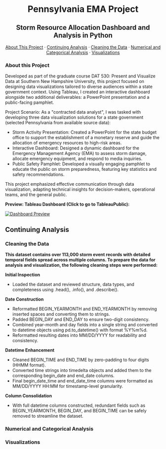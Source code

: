 <div align="center">

 # Pennsylvania EMA Project 
 ## Storm Resource Allocation Dashboard and Analysis in Python 

[About This Project](#about-this-project) · [Continuing Analysis](#continuing-analysis) · [Cleaning the Data](#cleaning-the-data) · [Numerical and Categorical Analysis](#numerical-and-categorical-analysis) · [Visualizations](#visualizations)

</div>

### About this Project 

Developed as part of the graduate course DAT 530: Present and Visualize Data at Southern New Hampshire University, this project focused on designing data visualizations tailored to diverse audiences within a state government context. Using Tableau, I created an interactive dashboard alongside two additional deliverables: a PowerPoint presentation and a public-facing pamphlet.

Project Scenario:
As a "contracted data analyst", I was tasked with developing three data visualization solutions for a state government (selected Pennsylvania from available source data):
- Storm Activity Presentation: Created a PowerPoint for the state budget office to support the establishment of a monetary reserve and guide the allocation of emergency resources to high-risk areas.
- Interactive Dashboard: Designed a dynamic dashboard for the Emergency Management Agency (EMA) to assess storm damage, allocate emergency equipment, and respond to media inquiries. 
- Public Safety Pamphlet: Developed a visually engaging pamphlet to educate the public on storm preparedness, featuring key statistics and safety recommendations.

This project emphasized effective communication through data visualization, adapting technical insights for decision-makers, operational teams, and the general public.

**Preview: Tableau Dashboard (Click to go to TableauPublic):**

[![Dashboard Preview](https://public.tableau.com/static/images/St/StormDashboard_17559311714590/Dashboard1/1.png)](https://public.tableau.com/views/StormDashboard_17559311714590/Dashboard1?:language=en-US&:sid=&:redirect=auth&:display_count=n&:origin=viz_share_link)

## Continuing Analysis

### Cleaning the Data 


**This dataset contains over 113,000 storm event records with detailed temporal fields spread across multiple columns. To prepare the data for analysis and visualization, the following cleaning steps were performed:**


**Initial Inspection**
- Loaded the dataset and reviewed structure, data types, and completeness using .head(), .info(), and .describe().


**Date Construction**
- Reformatted BEGIN_YEARMONTH and END_YEARMONTH by removing inserted spaces and converting them to strings.
- Padded BEGIN_DAY and END_DAY to ensure two-digit consistency.
- Combined year-month and day fields into a single string and converted to datetime objects using pd.to_datetime() with format %Y%m%d.
- Reformatted resulting dates into MM/DD/YYYY for readability and consistency.


**Datetime Enhancement**
- Cleaned BEGIN_TIME and END_TIME by zero-padding to four digits (HHMM format).
- Converted time strings into timedelta objects and added them to the corresponding begin_date and end_date columns.
- Final begin_date_time and end_date_time columns were formatted as MM/DD/YYYY HH:MM for timestamp-level granularity.

**Column Consolidation**
- With full datetime columns constructed, redundant fields such as BEGIN_YEARMONTH, BEGIN_DAY, and BEGIN_TIME can be safely removed to streamline the dataset.

### Numerical and Categorical Analysis 

### Visualizations


